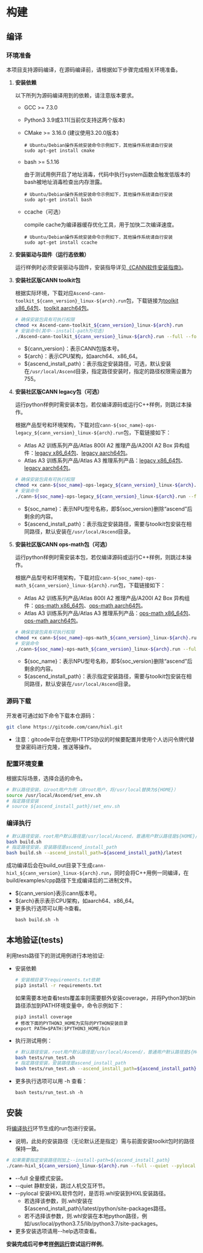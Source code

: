 # 构建

## 编译

### 环境准备
本项目支持源码编译，在源码编译前，请根据如下步骤完成相关环境准备。

1. **安装依赖**

   以下所列为源码编译用到的依赖，请注意版本要求。  

   - GCC >= 7.3.0

   - Python3 3.9或3.11(当前仅支持这两个版本)

   - CMake >= 3.16.0  (建议使用3.20.0版本)
     ```shell
     # Ubuntu/Debian操作系统安装命令示例如下，其他操作系统请自行安装
     sudo apt-get install cmake
     ```

   - bash >= 5.1.16

     由于测试用例开启了地址消毒，代码中执行system函数会触发低版本的bash被地址消毒检查出内存泄露。

     ```shell
     # Ubuntu/Debian操作系统安装命令示例如下，其他操作系统请自行安装
     sudo apt-get install bash
     ```

   - ccache（可选）

     compile cache为编译器缓存优化工具，用于加快二次编译速度。

     ```shell
     # Ubuntu/Debian操作系统安装命令示例如下，其他操作系统请自行安装
     sudo apt-get install ccache
     ```

2. **安装驱动与固件（运行态依赖）**  

    运行样例时必须安装驱动与固件，安装指导详见[《CANN软件安装指南》](https://www.hiascend.com/document/redirect/CannCommunityInstSoftware)。  

3. **安装社区版CANN toolkit包**

    根据实际环境，下载对应`Ascend-cann-toolkit_${cann_version}_linux-${arch}.run`包，下载链接为[toolkit x86_64包](https://ascend-cann.obs.cn-north-4.myhuaweicloud.com/CANN/community/hixl/Ascend-cann-toolkit_8.5.0.alpha001_linux-x86_64.run)、[toolkit aarch64包](https://ascend-cann.obs.cn-north-4.myhuaweicloud.com/CANN/community/hixl/Ascend-cann-toolkit_8.5.0.alpha001_linux-aarch64.run)。
    
    ```bash
    # 确保安装包具有可执行权限
    chmod +x Ascend-cann-toolkit_${cann_version}_linux-${arch}.run
    # 安装命令(其中--install-path为可选)
    ./Ascend-cann-toolkit_${cann_version}_linux-${arch}.run --full --force --install-path=${ascend_install_path}
    ```
    - \$\{cann\_version\}：表示CANN包版本号。
    - \$\{arch\}：表示CPU架构，如aarch64、x86_64。
    - \$\{ascend\_install\_path\}：表示指定安装路径，可选，默认安装在`/usr/local/Ascend`目录，指定路径安装时，指定的路径权限需设置为755。

4. **安装社区版CANN legacy包（可选）**

   运行python样例时需安装本包，若仅编译源码或运行C++样例，则跳过本操作。

    根据产品型号和环境架构，下载对应`cann-${soc_name}-ops-legacy_${cann_version}_linux-${arch}.run`包，下载链接如下：

    - Atlas A2 训练系列产品/Atlas 800I A2 推理产品/A200I A2 Box 异构组件：[legacy x86_64包](https://ascend-cann.obs.cn-north-4.myhuaweicloud.com/CANN/community/8.5.0.alpha001/cann-910b-ops-legacy_8.5.0.alpha001_linux-86_64.run)、[legacy aarch64包](https://ascend-cann.obs.cn-north-4.myhuaweicloud.com/CANN/community/8.5.0.alpha001/cann-910b-ops-legacy_8.5.0.alpha001_linux-aarch64.run)。
    - Atlas A3 训练系列产品/Atlas A3 推理系列产品：[legacy x86_64包](https://ascend-cann.obs.cn-north-4.myhuaweicloud.com/CANN/community/8.5.0.alpha001/cann-910_93-ops-legacy_8.5.0.alpha001_linux-x86_64.run)、[legacy aarch64包](https://ascend-cann.obs.cn-north-4.myhuaweicloud.com/CANN/community/8.5.0.alpha001/cann-910_93-ops-legacy_8.5.0.alpha001_linux-aarch64.run)。

    ```bash
    # 确保安装包具有可执行权限
    chmod +x cann-${soc_name}-ops-legacy_${cann_version}_linux-${arch}.run
    # 安装命令
    ./cann-${soc_name}-ops-legacy_${cann_version}_linux-${arch}.run --full --install-path=${ascend_install_path}
    ```
    - \$\{soc\_name\}：表示NPU型号名称，即\$\{soc\_version\}删除“ascend”后剩余的内容。
    - \$\{ascend\_install\_path\}：表示指定安装路径，需要与toolkit包安装在相同路径，默认安装在`/usr/local/Ascend`目录。

5. **安装社区版CANN ops-math包（可选）**

   运行python样例时需安装本包，若仅编译源码或运行C++样例，则跳过本操作。

   根据产品型号和环境架构，下载对应`cann-${soc_name}-ops-math_${cann_version}_linux-${arch}.run`包，下载链接如下：

    - Atlas A2 训练系列产品/Atlas 800I A2 推理产品/A200I A2 Box 异构组件：[ops-math x86_64包](https://ascend-cann.obs.cn-north-4.myhuaweicloud.com/CANN/community/cann-910b-ops-math_8.5.0.alpha001_linux-x86_64.run)、[ops-math aarch64包](https://ascend-cann.obs.cn-north-4.myhuaweicloud.com/CANN/community/cann-910b-ops-math_8.5.0.alpha001_linux-aarch64.run)。
    - Atlas A3 训练系列产品/Atlas A3 推理系列产品：[ops-math x86_64包](https://ascend-cann.obs.cn-north-4.myhuaweicloud.com/CANN/community/cann-910_93-ops-math_8.5.0.alpha001_linux-x86_64.run)、[ops-math aarch64包](https://ascend-cann.obs.cn-north-4.myhuaweicloud.com/CANN/community/cann-910_93-ops-math_8.5.0.alpha001_linux-aarch64.run)。

    ```bash
    # 确保安装包具有可执行权限
    chmod +x cann-${soc_name}-ops-math_${cann_version}_linux-${arch}.run
    # 安装命令
    ./cann-${soc_name}-ops-math_${cann_version}_linux-${arch}.run --full --install-path=${ascend_install_path}
    ```

    - \$\{soc\_name\}：表示NPU型号名称，即${soc_version}删除“ascend”后剩余的内容。
    - \$\{ascend\_install\_path\}：表示指定安装路径，需要与toolkit包安装在相同路径，默认安装在`/usr/local/Ascend`目录。
   

### 源码下载

开发者可通过如下命令下载本仓源码：
```bash
git clone https://gitcode.com/cann/hixl.git
```
- 注意：gitcode平台在使用HTTPS协议的时候要配置并使用个人访问令牌代替登录密码进行克隆，推送等操作。  

### 配置环境变量
	
根据实际场景，选择合适的命令。

 ```bash
# 默认路径安装，以root用户为例（非root用户，将/usr/local替换为${HOME}）
source /usr/local/Ascend/set_env.sh
# 指定路径安装
# source ${ascend_install_path}/set_env.sh
 ```

### 编译执行

```bash
# 默认路径安装，root用户默认路径是/usr/local/Ascend，普通用户默认路径是${HOME}/Ascend
bash build.sh 
# 指定路径安装，安装路径是ascend_install_path
bash build.sh --ascend_install_path=${ascend_install_path}/latest
```
成功编译后会在build_out目录下生成`cann-hixl_${cann_version}_linux-${arch}.run`，同时会将C++用例一同编译，在build/examples/cpp路径下生成编译后的二进制文件。  
- ${cann_version}表示cann版本号。
- ${arch}表示表示CPU架构，如aarch64、x86_64。 
- 更多执行选项可以用-h查看。  
  ```
  bash build.sh -h
  ```


## 本地验证(tests)
利用tests路径下的测试用例进行本地验证:

- 安装依赖
    ```bash
    # 安装根目录下requirements.txt依赖
    pip3 install -r requirements.txt
    ```
    如果需要本地查看tests覆盖率则需要额外安装coverage，并将Python3的bin路径添加到PATH环境变量中，命令示例如下：

     ```shell
     pip3 install coverage
     # 修改下面的PYTHON3_HOME为实际的PYTHON安装目录
     export PATH=$PATH:$PYTHON3_HOME/bin
     ```

- 执行测试用例：

    ```bash
    # 默认路径安装，root用户默认路径是/usr/local/Ascend/，普通用户默认路径是${HOME}/Ascend
    bash tests/run_test.sh
    # 指定路径安装，安装路径是ascend_install_path
    bash tests/run_test.sh --ascend_install_path=${ascend_install_path}/latest
    ```
  
- 更多执行选项可以用 -h 查看：
  ```
  bash tests/run_test.sh -h
  ```

## 安装

将[编译执行](#编译执行)环节生成的run包进行安装。  
- 说明，此处的安装路径（无论默认还是指定）需与前面安装toolkit包时的路径保持一致。  
```bash
# 如果需要指定安装路径则加上--install-path=${ascend_install_path}
./cann-hixl_${cann_version}_linux-${arch}.run --full --quiet --pylocal
```
- --full 全量模式安装。  
- --quiet 静默安装，跳过人机交互环节。  
- --pylocal 安装HIXL软件包时，是否将.whl安装到HIXL安装路径。  
  - 若选择该参数，则.whl安装在${ascend_install_path}/latest/python/site-packages路径。
  - 若不选择该参数，则.whl安装在本地python路径，例如/usr/local/python3.7.5/lib/python3.7/site-packages。
- 更多安装选项请用--help选项查看。  

**安装完成后可参考[样例运行](../examples/README.md)尝试运行样例**。  